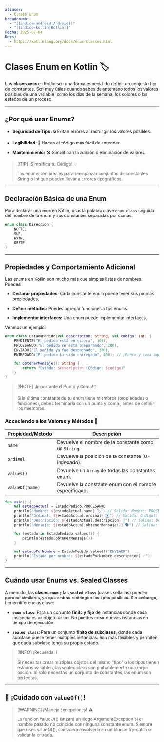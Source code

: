 ```yaml
---
aliases:
  - Clases Enum
breadcrumb:
  - "[[indice-android|Android]]"
  - "[[indice-kotlin|Kotlin]]"
Fecha: 2025-07-04
Docs:
  - https://kotlinlang.org/docs/enum-classes.html
---
```

# Clases Enum en Kotlin 🏷️

Las **clases `enum`** en Kotlin son una forma especial de definir un conjunto fijo de constantes. Son muy útiles cuando sabes de antemano todos los valores posibles de una variable, como los días de la semana, los colores o los estados de un proceso. 

---

## ¿Por qué usar Enums?

- **Seguridad de Tipo:** 🔒 Evitan errores al restringir los valores posibles.
    
- **Legibilidad:** 📖 Hacen el código más fácil de entender.
    
- **Mantenimiento:** 🛠️ Simplifican la adición o eliminación de valores.
    

> [!TIP] ¡Simplifica tu Código! 💡
> 
> Las enums son ideales para reemplazar conjuntos de constantes String o Int que pueden llevar a errores tipográficos.

---

## Declaración Básica de una Enum

Para declarar una `enum` en Kotlin, usas la palabra clave `enum class` seguida del nombre de la enum y sus constantes separadas por comas.

```kotlin
enum class Direccion {
    NORTE,
    SUR,
    ESTE,
    OESTE
}
```

---

## Propiedades y Comportamiento Adicional

Las enums en Kotlin son mucho más que simples listas de nombres. Puedes:

- **Declarar propiedades:** Cada constante enum puede tener sus propias propiedades.
    
- **Definir métodos:** Puedes agregar funciones a tus enums.
    
- **Implementar interfaces:** Una enum puede implementar interfaces.
    

Veamos un ejemplo:

```kotlin
enum class EstadoPedido(val descripcion: String, val codigo: Int) {
    PENDIENTE("El pedido está en espera", 100),
    PROCESANDO("El pedido se está preparando", 200),
    ENVIADO("El pedido ya fue despachado", 300),
    ENTREGADO("El pedido ha sido entregado", 400); // ¡Punto y coma aquí!

    fun obtenerMensaje(): String {
        return "Estado: $descripcion (Código: $codigo)"
    }
}
```

> [!NOTE] ¡Importante el Punto y Coma! ❗
> 
> Si la última constante de tu enum tiene miembros (propiedades o funciones), debes terminarla con un punto y coma ; antes de definir los miembros.

### Accediendo a los Valores y Métodos 🎯

|Propiedad/Método|Descripción|
|---|---|
|`name`|Devuelve el nombre de la constante como un `String`.|
|`ordinal`|Devuelve la posición de la constante (0-indexado).|
|`values()`|Devuelve un `Array` de todas las constantes enum.|
|`valueOf(name)`|Devuelve la constante enum con el nombre especificado.|

```kotlin
fun main() {
    val estadoActual = EstadoPedido.PROCESANDO
    println("Nombre: ${estadoActual.name} 🏷️") // Salida: Nombre: PROCESANDO
    println("Ordinal: ${estadoActual.ordinal} #️⃣") // Salida: Ordinal: 1
    println("Descripción: ${estadoActual.descripcion} 📝") // Salida: Descripción: El pedido se está preparando
    println("Mensaje: ${estadoActual.obtenerMensaje()} 🗣️") // Salida: Mensaje: Estado: El pedido se está preparando (Código: 200)

    for (estado in EstadoPedido.values()) {
        println(estado.obtenerMensaje())
    }

    val estadoPorNombre = EstadoPedido.valueOf("ENVIADO")
    println("Estado por nombre: ${estadoPorNombre.descripcion} ✅")
}
```

---

## Cuándo usar Enums vs. Sealed Classes 

A menudo, las **clases `enum`** y las **`sealed class`** (clases selladas) pueden parecer similares, ya que ambas restringen los tipos posibles. Sin embargo, tienen diferencias clave:

- **`enum class`**: Para un conjunto **finito y fijo** de instancias donde cada instancia es un objeto único. No puedes crear nuevas instancias en tiempo de ejecución.
    
- **`sealed class`**: Para un conjunto **finito de subclases**, donde cada subclase puede tener múltiples instancias. Son más flexibles y permiten que cada subclase tenga su propio estado.
    

> [!INFO] ¡Recuerda! ℹ️
> 
> Si necesitas crear múltiples objetos del mismo "tipo" o los tipos tienen estados variables, las sealed class son probablemente una mejor opción. Si solo necesitas un conjunto de constantes, las enum son perfectas.

---

## 🛑 ¡Cuidado con `valueOf()`!

> [!WARNING] ¡Maneja Excepciones! ⚠️
> 
> La función valueOf() lanzará un IllegalArgumentException si el nombre pasado no coincide con ninguna constante enum. Siempre que uses valueOf(), considera envolverla en un bloque try-catch o validar la entrada.
